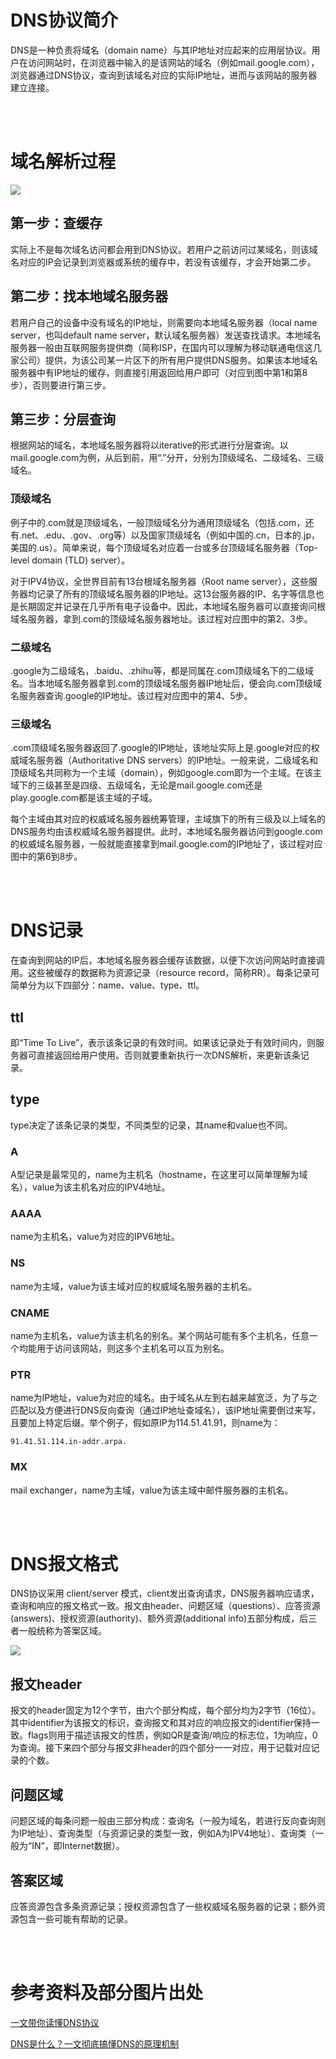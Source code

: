 # DNS协议简介

DNS是一种负责将域名（domain name）与其IP地址对应起来的应用层协议。用户在访问网站时，在浏览器中输入的是该网站的域名（例如mail.google.com），浏览器通过DNS协议，查询到该域名对应的实际IP地址，进而与该网站的服务器建立连接。

<br/><br/>



# 域名解析过程
![](DNS协议极简笔记_1.png)
## 第一步：查缓存
实际上不是每次域名访问都会用到DNS协议。若用户之前访问过某域名，则该域名对应的IP会记录到浏览器或系统的缓存中，若没有该缓存，才会开始第二步。

## 第二步：找本地域名服务器

若用户自己的设备中没有域名的IP地址，则需要向本地域名服务器（local name server，也叫default name server，默认域名服务器）发送查找请求。本地域名服务器一般由互联网服务提供商（简称ISP，在国内可以理解为移动联通电信这几家公司）提供，为该公司某一片区下的所有用户提供DNS服务。如果该本地域名服务器中有IP地址的缓存，则直接引用返回给用户即可（对应到图中第1和第8步），否则要进行第三步。


## 第三步：分层查询
根据网站的域名，本地域名服务器将以iterative的形式进行分层查询。以mail.google.com为例，从后到前，用“.”分开，分别为顶级域名、二级域名、三级域名。
### 顶级域名
例子中的.com就是顶级域名，一般顶级域名分为通用顶级域名（包括.com，还有.net、.edu、.gov、.org等）以及国家顶级域名（例如中国的.cn，日本的.jp，美国的.us）。简单来说，每个顶级域名对应着一台或多台顶级域名服务器（Top-level domain (TLD) server）。

对于IPV4协议，全世界目前有13台根域名服务器（Root name server），这些服务器均记录了所有的顶级域名服务器的IP地址。这13台服务器的IP、名字等信息也是长期固定并记录在几乎所有电子设备中。因此，本地域名服务器可以直接询问根域名服务器，拿到.com的顶级域名服务器地址。该过程对应图中的第2、3步。

### 二级域名
.google为二级域名，.baidu、.zhihu等，都是同属在.com顶级域名下的二级域名。当本地域名服务器拿到.com的顶级域名服务器IP地址后，便会向.com顶级域名服务器查询.google的IP地址。该过程对应图中的第4、5步。

### 三级域名
.com顶级域名服务器返回了.google的IP地址，该地址实际上是.google对应的权威域名服务器（Authoritative DNS servers）的IP地址。一般来说，二级域名和顶级域名共同称为一个主域（domain），例如google.com即为一个主域。在该主域下的三级甚至是四级、五级域名，无论是mail.google.com还是play.google.com都是该主域的子域。

每个主域由其对应的权威域名服务器统筹管理，主域旗下的所有三级及以上域名的DNS服务均由该权威域名服务器提供。此时，本地域名服务器访问到google.com的权威域名服务器，一般就能直接拿到mail.google.com的IP地址了，该过程对应图中的第6到8步。

<br/><br/>

# DNS记录
在查询到网站的IP后，本地域名服务器会缓存该数据，以便下次访问网站时直接调用。这些被缓存的数据称为资源记录（resource record，简称RR）。每条记录可简单分为以下四部分：name、value、type、ttl。
## ttl
即“Time To Live”，表示该条记录的有效时间。如果该记录处于有效时间内，则服务器可直接返回给用户使用。否则就要重新执行一次DNS解析，来更新该条记录。

## type
type决定了该条记录的类型，不同类型的记录，其name和value也不同。
### A
A型记录是最常见的，name为主机名（hostname，在这里可以简单理解为域名），value为该主机名对应的IPV4地址。
### AAAA
name为主机名，value为对应的IPV6地址。
### NS
name为主域，value为该主域对应的权威域名服务器的主机名。
### CNAME
name为主机名，value为该主机名的别名。某个网站可能有多个主机名，任意一个均能用于访问该网站，则这多个主机名可以互为别名。

### PTR
name为IP地址，value为对应的域名。由于域名从左到右越来越宽泛，为了与之匹配以及方便进行DNS反向查询（通过IP地址查域名），该IP地址需要倒过来写，且要加上特定后缀。举个例子，假如原IP为114.51.41.91，则name为：
```
91.41.51.114.in-addr.arpa. 
```
### MX
mail exchanger，name为主域，value为该主域中邮件服务器的主机名。

<br/><br/>

# DNS报文格式
DNS协议采用 client/server 模式，client发出查询请求，DNS服务器响应请求，查询和响应的报文格式一致。报文由header、问题区域（questions）、应答资源(answers)、授权资源(authority)、额外资源(additional info)五部分构成，后三者一般统称为答案区域。

![](DNS协议极简笔记_2.jpg)

## 报文header
报文的header固定为12个字节，由六个部分构成，每个部分均为2字节（16位）。其中identifier为该报文的标识，查询报文和其对应的响应报文的identifier保持一致。flags则用于描述该报文的性质，例如QR是查询/响应的标志位，1为响应，0为查询。接下来四个部分与报文非header的四个部分一一对应，用于记载对应记录的个数。

## 问题区域
问题区域的每条问题一般由三部分构成：查询名（一般为域名，若进行反向查询则为IP地址）、查询类型（与资源记录的类型一致，例如A为IPV4地址）、查询类（一般为“IN”，即Internet数据）。

## 答案区域
应答资源包含多条资源记录；授权资源包含了一些权威域名服务器的记录；额外资源包含一些可能有帮助的记录。


<br/><br/>

# 参考资料及部分图片出处

[一文带你读懂DNS协议](https://zhuanlan.zhihu.com/p/607293323)

[DNS是什么？一文彻底搞懂DNS的原理机制](https://zhuanlan.zhihu.com/p/643176575)